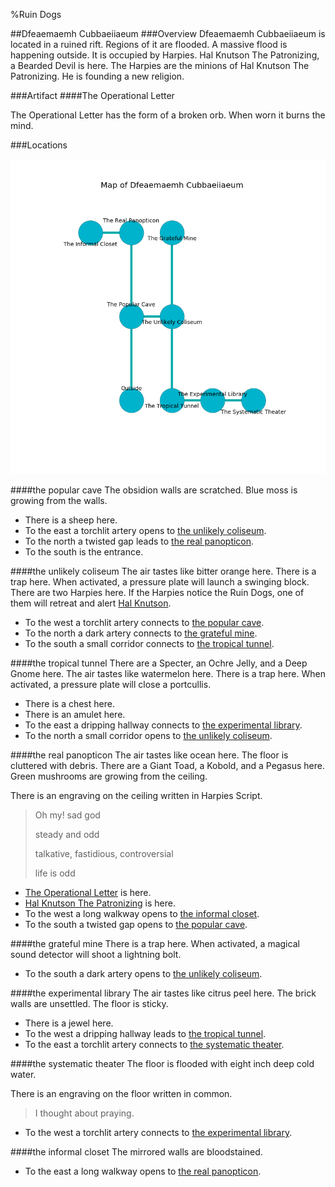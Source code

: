 %Ruin Dogs

##Dfeaemaemh Cubbaeiiaeum
###Overview
Dfeaemaemh Cubbaeiiaeum is located in a ruined rift. Regions of it are flooded. A massive flood is happening outside. It is occupied by Harpies. <a name="Hal-Knutson-The-Patronizing"></a>Hal Knutson The Patronizing, a Bearded Devil is here. The Harpies are the minions of Hal Knutson The Patronizing. He  is founding a new religion. 



###Artifact
####<a name="The-Operational-Letter"></a>The Operational Letter


The Operational Letter has the form of a broken orb. When worn it burns the mind. 





###Locations


![](../v2/images/Dfeaemaemh-Cubbaeiiaeum.png)

####<a name="the-popular-cave"></a>the popular cave
The obsidion walls are scratched. Blue moss is growing from the walls. 



* There is a sheep here.
* To the east a torchlit artery opens to [the unlikely coliseum](#the-unlikely-coliseum).
* To the north a twisted gap leads to [the real panopticon](#the-real-panopticon).
* To the south is the entrance.


####<a name="the-unlikely-coliseum"></a>the unlikely coliseum
The air tastes like bitter orange here. There is a trap here. When activated, a pressure plate will launch a swinging block. There are two Harpies here. If the Harpies notice the Ruin Dogs, one of them will retreat and alert [Hal Knutson](#Hal-Knutson). 



* To the west a torchlit artery connects to [the popular cave](#the-popular-cave).
* To the north a dark artery connects to [the grateful mine](#the-grateful-mine).
* To the south a small corridor connects to [the tropical tunnel](#the-tropical-tunnel).


####<a name="the-tropical-tunnel"></a>the tropical tunnel
There are a Specter, an Ochre Jelly, and a Deep Gnome here. The air tastes like watermelon here. There is a trap here. When activated, a pressure plate will close a portcullis. 



* There is a chest here.
* There is an amulet here.
* To the east a dripping hallway connects to [the experimental library](#the-experimental-library).
* To the north a small corridor opens to [the unlikely coliseum](#the-unlikely-coliseum).


####<a name="the-real-panopticon"></a>the real panopticon
The air tastes like ocean here. The floor is cluttered with debris. There are a Giant Toad, a Kobold, and a Pegasus here. Green mushrooms are growing from the ceiling. 

There is an engraving on the ceiling written in Harpies Script. 

> Oh my! sad god
>
> steady and odd
>
> talkative, fastidious, controversial
>
> life is odd
>


* [The Operational Letter](#The-Operational-Letter) is here.
* [Hal Knutson The Patronizing](#Hal-Knutson-The-Patronizing) is here.
* To the west a long walkway opens to [the informal closet](#the-informal-closet).
* To the south a twisted gap opens to [the popular cave](#the-popular-cave).


####<a name="the-grateful-mine"></a>the grateful mine
There is a trap here. When activated, a magical sound detector will shoot a lightning bolt. 



* To the south a dark artery opens to [the unlikely coliseum](#the-unlikely-coliseum).


####<a name="the-experimental-library"></a>the experimental library
The air tastes like citrus peel here. The brick walls are unsettled. The floor is sticky. 



* There is a jewel here.
* To the west a dripping hallway leads to [the tropical tunnel](#the-tropical-tunnel).
* To the east a torchlit artery connects to [the systematic theater](#the-systematic-theater).


####<a name="the-systematic-theater"></a>the systematic theater
The floor is flooded with eight inch deep cold water. 

There is an engraving on the floor written in common. 

> I thought about praying.
>


* To the west a torchlit artery connects to [the experimental library](#the-experimental-library).


####<a name="the-informal-closet"></a>the informal closet
The mirrored walls are bloodstained. 



* To the east a long walkway opens to [the real panopticon](#the-real-panopticon).


